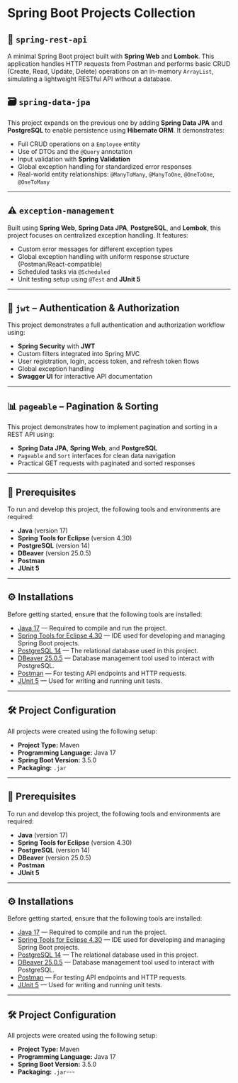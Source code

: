 # Spring Boot Projects Collection
## 📘 `spring-rest-api`
A minimal Spring Boot project built with **Spring Web** and **Lombok**. This application handles HTTP requests from Postman and performs basic CRUD (Create, Read, Update, Delete) operations on an in-memory `ArrayList`, simulating a lightweight RESTful API without a database.

##  🗃️ `spring-data-jpa`
 This project expands on the previous one by adding **Spring Data JPA** and **PostgreSQL** to enable persistence using **Hibernate ORM**. It demonstrates:
- Full CRUD operations on a `Employee` entity
- Use of DTOs and the `@Query` annotation
- Input validation with **Spring Validation**
- Global exception handling for standardized error responses
- Real-world entity relationships: `@ManyToMany`, `@ManyToOne`, `@OneToOne`, `@OneToMany`
---
## ⚠️ `exception-management`
Built using **Spring Web**, **Spring Data JPA**, **PostgreSQL**, and **Lombok**, this project focuses on centralized exception handling. It features:
- Custom error messages for different exception types
- Global exception handling with uniform response structure (Postman/React-compatible)
- Scheduled tasks via `@Scheduled`
- Unit testing setup using `@Test` and **JUnit 5**
---
## 🔐 `jwt` – Authentication & Authorization
This project demonstrates a full authentication and authorization workflow using:
- **Spring Security** with **JWT**
- Custom filters integrated into Spring MVC
- User registration, login, access token, and refresh token flows
- Global exception handling
- **Swagger UI** for interactive API documentation
---
## 📊 `pageable` – Pagination & Sorting
This project demonstrates how to implement pagination and sorting in a REST API using:
- **Spring Data JPA**, **Spring Web**, and **PostgreSQL**
- `Pageable` and `Sort` interfaces for clean data navigation
- Practical GET requests with paginated and sorted responses
---
## 🧾 Prerequisites
To run and develop this project, the following tools and environments are required:
- **Java** (version 17)
- **Spring Tools for Eclipse** (version 4.30)
- **PostgreSQL** (version 14)
- **DBeaver** (version 25.0.5)
- **Postman**
- **JUnit 5**
---
## ⚙️ Installations
Before getting started, ensure that the following tools are installed:
- [Java 17](https://www.oracle.com/java/technologies/javase/jdk17-archive-downloads.html) — Required to compile and run the project.
- [Spring Tools for Eclipse 4.30](https://spring.io/tools) — IDE used for developing and managing Spring Boot projects.
- [PostgreSQL 14](https://www.postgresql.org/download/) — The relational database used in this project.
- [DBeaver 25.0.5](https://dbeaver.io/download/) — Database management tool used to interact with PostgreSQL.
- [Postman](https://www.postman.com/downloads/) — For testing API endpoints and HTTP requests.
- [JUnit 5](https://junit.org/junit5/) — Used for writing and running unit tests.
---
## 🛠️ Project Configuration
All projects were created using the following setup:
- **Project Type:** Maven
- **Programming Language:** Java 17
- **Spring Boot Version:** 3.5.0
- **Packaging:** `.jar`
---
## 🧾 Prerequisites
To run and develop this project, the following tools and environments are required:
- **Java** (version 17)
- **Spring Tools for Eclipse** (version 4.30)
- **PostgreSQL** (version 14)
- **DBeaver** (version 25.0.5)
- **Postman**
- **JUnit 5**
---
## ⚙️ Installations
Before getting started, ensure that the following tools are installed:
- [Java 17](https://www.oracle.com/java/technologies/javase/jdk17-archive-downloads.html) — Required to compile and run the project.
- [Spring Tools for Eclipse 4.30](https://spring.io/tools) — IDE used for developing and managing Spring Boot projects.
- [PostgreSQL 14](https://www.postgresql.org/download/) — The relational database used in this project.
- [DBeaver 25.0.5](https://dbeaver.io/download/) — Database management tool used to interact with PostgreSQL.
- [Postman](https://www.postman.com/downloads/) — For testing API endpoints and HTTP requests.
- [JUnit 5](https://junit.org/junit5/) — Used for writing and running unit tests.
---
## 🛠️ Project Configuration
All projects were created using the following setup:
- **Project Type:** Maven
- **Programming Language:** Java 17
- **Spring Boot Version:** 3.5.0
- **Packaging:** `.jar`---
